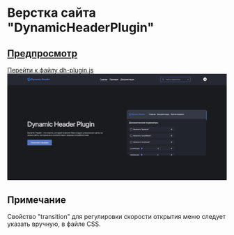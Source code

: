 # Верстка сайта "DynamicHeaderPlugin" 
## [Предпросмотр](https://franzzzz1.github.io/DynamicHeaderPlugin/)
[Перейти к файлу dh-plugin.js](dh-plugin.js)
![Preview Image](https://github.com/FranzZZz1/DynamicHeaderPlugin/raw/main/img/preview/1.jpg)

## Примечание
Свойство "transition" для регулировки скорости открытия меню следует указать вручную, в файле CSS.

